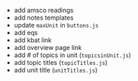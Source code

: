 + add amsco readings
+ add notes templates
+ update `maxUnit` in `buttons.js`
+ add eqs
+ add kbat link
+ add overview page link
+ add # of topics in unit (`topicsinUnit.js`)
+ add topic titles (`topicTitles.js`)
+ add unit title (`unitTitles.js`)
